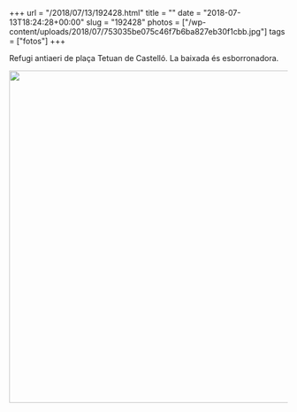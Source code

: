 +++
url = "/2018/07/13/192428.html"
title = ""
date = "2018-07-13T18:24:28+00:00"
slug = "192428"
photos = ["/wp-content/uploads/2018/07/753035be075c46f7b6ba827eb30f1cbb.jpg"]
tags = ["fotos"]
+++

Refugi antiaeri de plaça Tetuan de Castelló. La baixada és esborronadora.

<img src="/wp-content/uploads/2018/07/753035be075c46f7b6ba827eb30f1cbb.jpg" width="600" height="600" />
